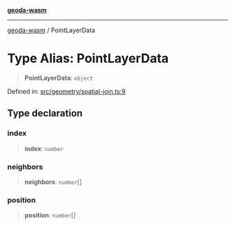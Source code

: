 [**geoda-wasm**](../README.md)

***

[geoda-wasm](../globals.md) / PointLayerData

# Type Alias: PointLayerData

> **PointLayerData**: `object`

Defined in: [src/geometry/spatial-join.ts:9](https://github.com/GeoDaCenter/geoda-lib/blob/0ad3977fd23db605b1dc766f99d329a28ef59f68/src/js/src/geometry/spatial-join.ts#L9)

## Type declaration

### index

> **index**: `number`

### neighbors

> **neighbors**: `number`[]

### position

> **position**: `number`[]

